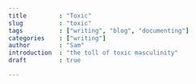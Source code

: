 ```yaml
---
title         : "Toxic"
slug          : "toxic"
tags          : ["writing", "blog", "documenting"]
categories    : ["writing"]
author        : "Sam"
introduction  : "the toll of toxic masculinity"
draft         : true

---
```


